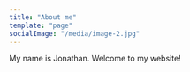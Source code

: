 ```yaml
---
title: "About me"
template: "page"
socialImage: "/media/image-2.jpg"
---
```


My name is Jonathan. Welcome to my website!
